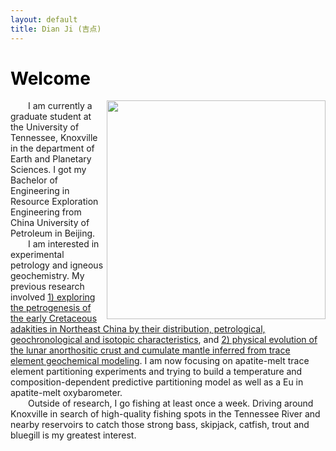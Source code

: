 ```yaml
---
layout: default
title: Dian Ji (吉点)
---
```


# <span style="color:black">Welcome</span>
<img align="right" src="https://dian01811.github.io/files/photo.jpg" width="350">
  
&emsp;&emsp;I am currently a graduate student at the University of Tennessee, Knoxville in the department of Earth and Planetary Sciences. I got my Bachelor of Engineering in Resource Exploration Engineering from China University of Petroleum in Beijing.<br>&emsp;&emsp;I am interested in experimental petrology and igneous geochemistry. My previous research involved [1) exploring the petrogenesis of the early Cretaceous adakities in Northeast China by their distribution, petrological, geochronological and isotopic characteristics](https://dian01811.github.io/files/Ji_IGR_2020.pdf), and [2) physical evolution of the lunar anorthositic crust and cumulate mantle inferred from trace element geochemical modeling](https://dian01811.github.io/files/Ji_EPSL_2023.pdf). I am now focusing on apatite-melt trace element partitioning experiments and trying to build a temperature and composition-dependent predictive partitioning model as well as a Eu in apatite-melt oxybarometer.<br>
&emsp;&emsp;Outside of research, I go fishing at least once a week. Driving around Knoxville in search of high-quality fishing spots in the Tennessee River and nearby reservoirs to catch those strong bass, skipjack, catfish, trout and bluegill is my greatest interest.

